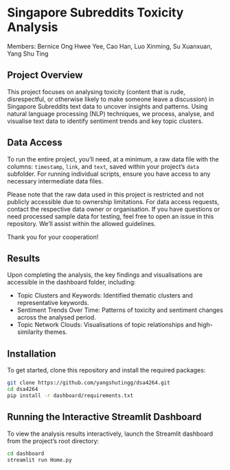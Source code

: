 # Singapore Subreddits Toxicity Analysis  
Members: Bernice Ong Hwee Yee, Cao Han, Luo Xinming, Su Xuanxuan, Yang Shu Ting

## Project Overview
This project focuses on analysing toxicity (content that is rude, disrespectful, or otherwise likely to make someone leave a discussion) in Singapore Subreddits text data to uncover insights and patterns. Using natural language processing (NLP) techniques, we process, analyse, and visualise text data to identify sentiment trends and key topic clusters.

## Data Access
To run the entire project, you’ll need, at a minimum, a raw data file with the columns: `timestamp`, `link`, and `text`, saved within your project’s `data` subfolder. For running individual scripts, ensure you have access to any necessary intermediate data files.

Please note that the raw data used in this project is restricted and not publicly accessible due to ownership limitations. For data access requests, contact the respective data owner or organisation. If you have questions or need processed sample data for testing, feel free to open an issue in this repository. We’ll assist within the allowed guidelines.

Thank you for your cooperation!

## Results
Upon completing the analysis, the key findings and visualisations are accessible in the dashboard folder, including:

- Topic Clusters and Keywords: Identified thematic clusters and representative keywords.
- Sentiment Trends Over Time: Patterns of toxicity and sentiment changes across the analysed period.
- Topic Network Clouds: Visualisations of topic relationships and high-similarity themes.

## Installation
To get started, clone this repository and install the required packages:

```bash
git clone https://github.com/yangshutingg/dsa4264.git
cd dsa4264
pip install -r dashboard/requirements.txt
```

## Running the Interactive Streamlit Dashboard

To view the analysis results interactively, launch the Streamlit dashboard from the project’s root directory:

```bash
cd dashboard
streamlit run Home.py
```
